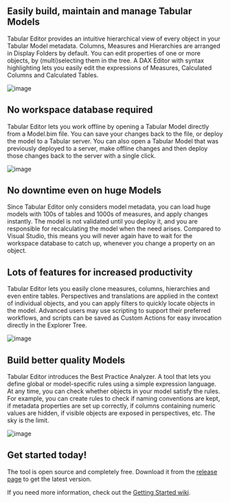 ## Easily build, maintain and manage Tabular Models

Tabular Editor provides an intuitive hierarchical view of every object in your Tabular Model metadata. Columns, Measures and Hierarchies are arranged in Display Folders by default. You can edit properties of one or more objects, by (multi)selecting them in the tree. A DAX Editor with syntax highlighting lets you easily edit the expressions of Measures, Calculated Columns and Calculated Tables.

![image](https://user-images.githubusercontent.com/8976200/29272423-46ceafa8-8100-11e7-81dc-bddbb38f80f8.png)

## No workspace database required

Tabular Editor lets you work offline by opening a Tabular Model directly from a Model.bim file. You can save your changes back to the file, or deploy the model to a Tabular server. You can also open a Tabular Model that was previously deployed to a server, make offline changes and then deploy those changes back to the server with a single click.

![image](https://user-images.githubusercontent.com/8976200/29272619-1a39d584-8101-11e7-9458-1c88e4ab35bf.png)

## No downtime even on huge Models

Since Tabular Editor only considers model metadata, you can load huge models with 100s of tables and 1000s of measures, and apply changes instantly. The model is not validated until you deploy it, and you are responsible for recalculating the model when the need arises. Compared to Visual Studio, this means you will never again have to wait for the workspace database to catch up, whenever you change a property on an object.

## Lots of features for increased productivity

Tabular Editor lets you easily clone measures, columns, hierarchies and even entire tables. Perspectives and translations are applied in the context of individual objects, and you can apply filters to quickly locate objects in the model. Advanced users may use scripting to support their preferred workflows, and scripts can be saved as Custom Actions for easy invocation directly in the Explorer Tree.

![image](https://user-images.githubusercontent.com/8976200/29273014-c82e7ebe-8102-11e7-86a1-74a18c433e7f.png)

## Build better quality Models

Tabular Editor introduces the Best Practice Analyzer. A tool that lets you define global or model-specific rules using a simple expression language. At any time, you can check whether objects in your model satisfy the rules. For example, you can create rules to check if naming conventions are kept, if metadata properties are set up correctly, if columns containing numeric values are hidden, if visible objects are exposed in perspectives, etc. The sky is the limit.

![image](https://user-images.githubusercontent.com/8976200/29273207-b72615ea-8103-11e7-8cb2-4e567e397675.png)

## Get started today!

The tool is open source and completely free. Download it from the [release page](https://github.com/otykier/TabularEditor/releases/tag/2.5) to get the latest version.

If you need more information, check out the [Getting Started wiki](https://github.com/otykier/TabularEditor/wiki/Getting-Started). 
